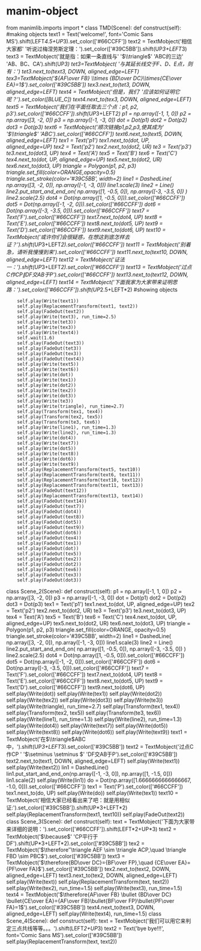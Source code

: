 # manim-object
from manimlib.imports import *
class TMD(Scene):
    def construct(self):
        #making objects
        text1 = Text('welcome!', font='Comic Sans MS').shift(LEFT*4.5+UP*3).set_color(['#66CCFF'])
        text2 = TextMobject('相信大家都'
                            '听说过梅涅劳斯定理：').set_color(['#39C5BB']).shift(UP*3+LEFT*3)
        text3 = TextMobject('就是指：如果一条直线与'
                            '$\\triangle$'
                            'ABC的三边'
                            'AB、BC、CA').shift(UP*3)
        tet3=TextMobject( '与其延长线交于F、D、E点，则有：')
        tet3.next_to(text3, DOWN, aligned_edge=LEFT)
        tex3=TextMobject('${AF\over FB} \\times {BD\over DC}\\times{CE\over EA}=1$').set_color(['#39C5BB'])
        tex3.next_to(tet3, DOWN, aligned_edge=LEFT)
        text4 = TextMobject('但是，我们'
                            '应该如何证明它呢？').set_color([BLUE_C])
        text4.next_to(tex3, DOWN, aligned_edge=LEFT)
        text5 = TextMobject('我们在平面任取去三个点：p1, p2, p3').set_color(['#66CCFF']).shift(UP*3+LEFT*2)
        p1 = np.array([-1, 1, 0])
        p2 = np.array([3, -2, 0])
        p3 = np.array([-1, -3, 0])
        dot = Dot(p1)
        dot2 = Dot(p2)
        dot3 = Dot(p3)
        text6 = TextMobject('顺次链接p1,p2,p3,使其成为'
                            '$\\triangle$'
                            'ABC').set_color(['#66CCFF'])
        text6.next_to(text5, DOWN, aligned_edge=LEFT)
        tex1 = Text('p1')
        tex1.next_to(dot, UP, aligned_edge=UP)
        tex2 = Text('p2')
        tex2.next_to(dot2, UR)
        te3 = Text('p3')
        te3.next_to(dot3, UP)
        tex4 = Text('A')
        tex5 = Text('B')
        tex6 = Text('C')
        tex4.next_to(dot, UP, aligned_edge=UP)
        tex5.next_to(dot2, UR)
        tex6.next_to(dot3, UP)
        triangle = Polygon(p1, p2, p3)
        triangle.set_fill(color=ORANGE,opacity=0.5)
        triangle.set_stroke(color='#39C5BB', width=2)
        line1 = DashedLine(
            np.array([3, -2, 0]), np.array([-1, -3, 0]))
        line1.scale(3)
        line2 = Line()
        line2.put_start_and_end_on(
            np.array([1, -0.5, 0]),
            np.array([-3, -3.5, 0])
        )
        line2.scale(2.5)
        dot4 = Dot(np.array([1, -0.5, 0])).set_color(['#66CCFF'])
        dot5 = Dot(np.array([-1, -2, 0])).set_color(['#66CCFF'])
        dot6 = Dot(np.array([-3, -3.5, 0])).set_color(['#66CCFF'])
        text7 = Text('F').set_color(['#66CCFF'])
        text7.next_to(dot4, UP)
        text8 = Text('E').set_color(['#66CCFF'])
        text8.next_to(dot5, UP)
        text9 = Text('D').set_color(['#66CCFF'])
        text9.next_to(dot6, UP)
        text10 = TextMobject('或许你们会很疑惑，在想这到底怎样去证？').shift(UP*3+LEFT*2).set_color(['#66CCFF'])
        text11 = TextMobject('别着急，请听我慢慢到来').set_color(['#66CCFF'])
        text11.next_to(text10, DOWN, aligned_edge=LEFT)
        text12 = TextMobject('证法一：').shift(UP*3+LEFT*2).set_color(['#66CCFF'])
        text13 = TextMobject('过点C作CP∥DF交AB于P').set_color(['#66CCFF'])
        text13.next_to(text12, DOWN, aligned_edge=LEFT)
        text14 = TextMobject('下面我家为大家带来证明思路：').set_color(['#66CCFF']).shift(UP*2.5+LEFT*2)
        #showing objects

        self.play(Write(text1))
        self.play(ReplacementTransform(text1, text2))
        self.play(FadeOut(text2))
        self.play(Write(text3), run_time=2.5)
        self.play(Write(tet3))
        self.play(Write(tex3))
        self.play(Write(text4))
        self.wait(1.6)
        self.play(FadeOut(text3))
        self.play(FadeOut(tet3))
        self.play(FadeOut(tex3))
        self.play(FadeOut(text4))
        self.play(Write(text5))
        self.play(Write(text6))
        self.play(Write(dot))
        self.play(Write(tex1))
        self.play(Write(dot2))
        self.play(Write(tex2))
        self.play(Write(dot3))
        self.play(Write(te3))
        self.play(Write(triangle), run_time=2.7)
        self.play(Transform(tex1, tex4))
        self.play(Transform(tex2, tex5))
        self.play(Transform(te3, tex6))
        self.play(Write(line1), run_time=1.3)
        self.play(Write(line2), run_time=1.3)
        self.play(Write(dot4))
        self.play(Write(text7))
        self.play(Write(dot5))
        self.play(Write(text8))
        self.play(Write(dot6))
        self.play(Write(text9))
        self.play(ReplacementTransform(text5, text10))
        self.play(ReplacementTransform(text6, text11))
        self.play(ReplacementTransform(text10, text12))
        self.play(ReplacementTransform(text11, text13))
        self.play(FadeOut(text12))
        self.play(ReplacementTransform(text13, text14))
        self.play(FadeOut(text14))
        self.play(FadeOut(text7))
        self.play(FadeOut(dot4))
        self.play(FadeOut(text8))
        self.play(FadeOut(dot5))
        self.play(FadeOut(text9))
        self.play(FadeOut(dot6))
        self.play(FadeOut(tex4))
        self.play(FadeOut(tex1))
        self.play(FadeOut(dot))
        self.play(FadeOut(tex5))
        self.play(FadeOut(tex2))
        self.play(FadeOut(dot2))
        self.play(FadeOut(tex6))
        self.play(FadeOut(tex3))
        self.play(FadeOut(dot3))
class Scene_2(Scene):
    def construct(self):
        p1 = np.array([-1, 1, 0])
        p2 = np.array([3, -2, 0])
        p3 = np.array([-1, -3, 0])
        dot = Dot(p1)
        dot2 = Dot(p2)
        dot3 = Dot(p3)
        tex1 = Text('p1')
        tex1.next_to(dot, UP, aligned_edge=UP)
        tex2 = Text('p2')
        tex2.next_to(dot2, UR)
        te3 = Text('p3')
        te3.next_to(dot3, UP)
        tex4 = Text('A')
        tex5 = Text('B')
        tex6 = Text('C')
        tex4.next_to(dot, UP, aligned_edge=UP)
        tex5.next_to(dot2, UR)
        tex6.next_to(dot3, UP)
        triangle = Polygon(p1, p2, p3)
        triangle.set_fill(color=ORANGE, opacity=0.5)
        triangle.set_stroke(color='#39C5BB', width=2)
        line1 = DashedLine(
            np.array([3, -2, 0]), np.array([-1, -3, 0]))
        line1.scale(3)
        line2 = Line()
        line2.put_start_and_end_on(
            np.array([1, -0.5, 0]),
            np.array([-3, -3.5, 0])
        )
        line2.scale(2.5)
        dot4 = Dot(np.array([1, -0.5, 0])).set_color(['#66CCFF'])
        dot5 = Dot(np.array([-1, -2, 0])).set_color(['#66CCFF'])
        dot6 = Dot(np.array([-3, -3.5, 0])).set_color(['#66CCFF'])
        text7 = Text('F').set_color(['#66CCFF'])
        text7.next_to(dot4, UP)
        text8 = Text('E').set_color(['#66CCFF'])
        text8.next_to(dot5, UP)
        text9 = Text('D').set_color(['#66CCFF'])
        text9.next_to(dot6, UP)
        self.play(Write(dot))
        self.play(Write(tex1))
        self.play(Write(dot2))
        self.play(Write(tex2))
        self.play(Write(dot3))
        self.play(Write(te3))
        self.play(Write(triangle), run_time=2.7)
        self.play(Transform(tex1, tex4))
        self.play(Transform(tex2, tex5))
        self.play(Transform(te3, tex6))
        self.play(Write(line1), run_time=1.3)
        self.play(Write(line2), run_time=1.3)
        self.play(Write(dot4))
        self.play(Write(text7))
        self.play(Write(dot5))
        self.play(Write(text8))
        self.play(Write(dot6))
        self.play(Write(text9))
        text1 = TextMobject('在$\\triangle$ABC中，').shift(UP*3+LEFT*3).set_color(['#39C5BB'])
        text2 = TextMobject('过点C作CP '
                            '$\setminus \setminus $'
                            'DF交AB于P').set_color(['#39C5BB'])
        text2.next_to(text1, DOWN, aligned_edge=LEFT)
        self.play(Write(text1))
        self.play(Write(text2))
        lin1 = DashedLine()
        lin1.put_start_and_end_on(np.array([-1, -3, 0]), np.array([1, -1.5, 0]))
        lin1.scale(2)
        self.play(Write(lin1))
        do = Dot(np.array([1.6666666666666667, -1.0, 0])).set_color(['#66CCFF'])
        tex1 = Text('P').set_color(['#66CCFF'])
        tex1.next_to(do, UP)
        self.play(Write(do))
        self.play(Write(tex1))
        text10 = TextMobject('相信大家已经看出来了吧：就是用相似证:').set_color(['#39C5BB']).shift(UP*3+LEFT*2)
        self.play(ReplacementTransform(text1, text10))
        self.play(FadeOut(text2))
class Scene_3(Scene):
    def construct(self):
        text = TextMobject('下面为大家带来详细的说明：').set_color(['#66CCFF']).shift(LEFT*2+UP*3)
        text2 = TextMobject('$\\because$'
                            'CP平行于DF').shift(UP*3+LEFT*2).set_color(['#39C5BB'])
        tex2 = TextMobject('$\\therefore$'
                            '$\\triangle AEF \sim \\triangle ACP,\\quad \\triangle FBD \sim PBC$').set_color(['#39C5BB'])
        text3 = TextMobject('$\\therefore{BD\over DC}={BF\over FP},\quad {CE\over EA}={PF\over FA}$').set_color(['#39C5BB'])
        tex2.next_to(text2, DOWN, aligned_edge=LEFT)
        text3.next_to(tex2, DOWN, aligned_edge=LEFT)
        self.play(Write(text))
        self.play(ReplacementTransform(text, text2))
        self.play(Write(tex2), run_time=1.5)
        self.play(Write(text3), run_time=1.5)
        text4 = TextMobject('$\\therefore{AF\over FB} \\bullet {BD\over DC} \\bullet{CE\over EA}={AF\over FB}\\bullet{BF\over FP}\\bullet{PF\over FA}=1$').set_color(['#39C5BB'])
        text4.next_to(text3, DOWN, aligned_edge=LEFT)
        self.play(Write(text4), run_time=1.5)
class Scene_4(Scene):
    def construct(self):
        text = TextMobject('我们可以用它来判定三点共线等等。。。').shift(LEFT*2+UP*3)
        text2 = Text('bye bye!!!', font='Comic Sans MS').set_color(['#39C5BB'])
        self.play(ReplacementTransform(text, text2))
